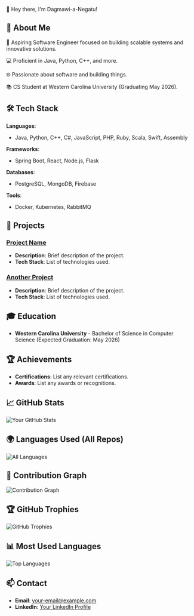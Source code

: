 👋 Hey there, I'm Dagmawi-a-Negatu!

## 🚀 About Me

🎯 Aspiring Software Engineer focused on building scalable systems and innovative solutions.

💻 Proficient in Java, Python, C++, and more.

🌐 Passionate about software and building things.

📚 CS Student at Western Carolina University (Graduating May 2026).

## 🛠️ Tech Stack

**Languages**: 
- Java, Python, C++, C#, JavaScript, PHP, Ruby, Scala, Swift, Assembly

**Frameworks**: 
- Spring Boot, React, Node.js, Flask

**Databases**: 
- PostgreSQL, MongoDB, Firebase

**Tools**: 
- Docker, Kubernetes, RabbitMQ

## 🌟 Projects

### [Project Name](link-to-repo)
- **Description**: Brief description of the project.
- **Tech Stack**: List of technologies used.

### [Another Project](link-to-repo)
- **Description**: Brief description of the project.
- **Tech Stack**: List of technologies used.

## 🎓 Education

- **Western Carolina University** - Bachelor of Science in Computer Science (Expected Graduation: May 2026)

## 🏆 Achievements

- **Certifications**: List any relevant certifications.
- **Awards**: List any awards or recognitions.

## 📈 GitHub Stats

![Your GitHub Stats](https://github-readme-stats.vercel.app/api?username=Dagmawi-a-Negatu&show_icons=true&theme=radical)

## 🌍 Languages Used (All Repos)

![All Languages](https://github-profile-summary-cards.vercel.app/api/cards/repos-per-language?username=Dagmawi-a-Negatu&theme=radical)

## 🧩 Contribution Graph

![Contribution Graph](https://github-profile-summary-cards.vercel.app/api/cards/profile-details?username=Dagmawi-a-Negatu&theme=radical)

## 🏆 GitHub Trophies

![GitHub Trophies](https://github-profile-trophy.vercel.app/?username=Dagmawi-a-Negatu&theme=radical&no-bg=true&no-frame=true)

## 📊 Most Used Languages

![Top Languages](https://github-readme-stats.vercel.app/api/top-langs/?username=Dagmawi-a-Negatu&layout=compact&theme=radical)

## 📫 Contact

- **Email**: your-email@example.com
- **LinkedIn**: [Your LinkedIn Profile](https://www.linkedin.com/in/your-profile)
